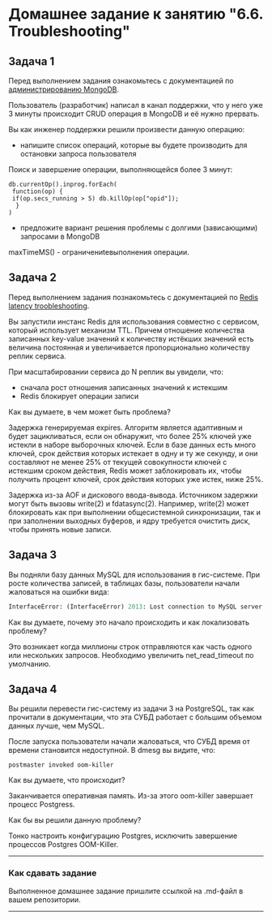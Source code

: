 # Домашнее задание к занятию "6.6. Troubleshooting"

## Задача 1

Перед выполнением задания ознакомьтесь с документацией по [администрированию MongoDB](https://docs.mongodb.com/manual/administration/).

Пользователь (разработчик) написал в канал поддержки, что у него уже 3 минуты происходит CRUD операция в MongoDB и её 
нужно прервать. 

Вы как инженер поддержки решили произвести данную операцию:
- напишите список операций, которые вы будете производить для остановки запроса пользователя

Поиск и завершение операции, выполняющейся более 3 минут:

```
db.currentOp().inprog.forEach(
 function(op) {
 if(op.secs_running > 5) db.killOp(op["opid"]);
  }
)
```

- предложите вариант решения проблемы с долгими (зависающими) запросами в MongoDB

maxTimeMS() - ограничениtевыполнения операции.

## Задача 2

Перед выполнением задания познакомьтесь с документацией по [Redis latency troobleshooting](https://redis.io/topics/latency).

Вы запустили инстанс Redis для использования совместно с сервисом, который использует механизм TTL. 
Причем отношение количества записанных key-value значений к количеству истёкших значений есть величина постоянная и
увеличивается пропорционально количеству реплик сервиса. 

При масштабировании сервиса до N реплик вы увидели, что:
- сначала рост отношения записанных значений к истекшим
- Redis блокирует операции записи

Как вы думаете, в чем может быть проблема?

Задержка генерируемая expires. Алгоритм является адаптивным и будет зацикливаться, если он обнаружит, что более 25% ключей уже истекли в наборе выборочных ключей. Если в базе данных есть много ключей, срок действия которых истекает в одну и ту же секунду, и они составляют не менее 25% от текущей совокупности ключей с истекшим сроком действия, Redis может заблокировать их, чтобы получить процент ключей, срок действия которых уже истек, ниже 25%.

Задержка из-за AOF и дискового ввода-вывода. Источником задержки могут быть вызовы write(2) и fdatasync(2). Например, write(2) может блокировать как при выполнении общесистемной синхронизации, так и при заполнении выходных буферов, и ядру требуется очистить диск, чтобы принять новые записи.
 
## Задача 3

Вы подняли базу данных MySQL для использования в гис-системе. При росте количества записей, в таблицах базы,
пользователи начали жаловаться на ошибки вида:
```python
InterfaceError: (InterfaceError) 2013: Lost connection to MySQL server during query u'SELECT..... '
```

Как вы думаете, почему это начало происходить и как локализовать проблему?

Это возникает когда миллионы строк отправляются как часть одного или нескольких запросов. Необходимо увеличить net_read_timeout по умолчанию.


## Задача 4


Вы решили перевести гис-систему из задачи 3 на PostgreSQL, так как прочитали в документации, что эта СУБД работает с 
большим объемом данных лучше, чем MySQL.

После запуска пользователи начали жаловаться, что СУБД время от времени становится недоступной. В dmesg вы видите, что:

`postmaster invoked oom-killer`

Как вы думаете, что происходит?

Заканчивается оперативная память. Из-за этого oom-killer завершает процесс Postgress.

Как бы вы решили данную проблему?

Тонко настроить конфигурацию Postgres, исключить завершение процессов Postgres OOM-Killer.

---

### Как cдавать задание

Выполненное домашнее задание пришлите ссылкой на .md-файл в вашем репозитории.

---
